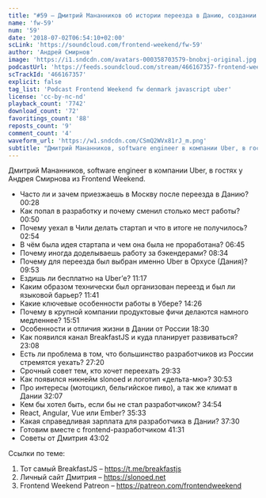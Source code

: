 ```yaml
---
title: "#59 – Дмитрий Мананников об истории переезда в Данию, создании стартапа в Чили и BreakfastJS"
name: 'fw-59'
num: '59'
date: '2018-07-02T06:54:10+02:00'
scLink: 'https://soundcloud.com/frontend-weekend/fw-59'
author: 'Андрей Смирнов'
image: 'https://i1.sndcdn.com/avatars-000358703579-bnobxj-original.jpg'
podcastUrl: 'https://feeds.soundcloud.com/stream/466167357-frontend-weekend-fw-59.m4a'
scTrackId: '466167357'
explicit: false
tag_list: 'Podcast Frontend Weekend fw denmark javascript uber'
license: 'cc-by-nc-nd'
playback_count: '7742'
download_count: '72'
favoritings_count: '88'
reposts_count: '9'
comment_count: '4'
waveform_url: 'https://w1.sndcdn.com/CSmQ2WVx81rJ_m.png'
subtitle: "Дмитрий Мананников, software engineer в компании Uber, в гостях у Андрея Смирнова из Frontend Weekend. "
---
```

Дмитрий Мананников, software engineer в компании Uber, в гостях у Андрея Смирнова из Frontend Weekend. 

- Часто ли и зачем приезжаешь в Москву после переезда в Данию? <timecode sec="28">00:28</timecode>
- Как попал в разработку и почему сменил столько мест работы? <timecode sec="50">00:50</timecode>
- Почему уехал в Чили делать стартап и что в итоге не получилось? <timecode sec="174">02:54</timecode>
- В чём была идея стартапа и чем она была не проработана? <timecode sec="405">06:45</timecode>
- Почему иногда доделываешь работу за бэкендерами? <timecode sec="514">08:34</timecode>
- Почему для переезда был выбран именно Uber в Орхусе (Дания)? <timecode sec="593">09:53</timecode>
- Ездишь ли бесплатно на Uber’е? <timecode sec="677">11:17</timecode>
- Каким образом технически был организован переезд и был ли языковой барьер? <timecode sec="701">11:41</timecode>
- Какие ключевые особенности работы в Убере? <timecode sec="866">14:26</timecode>
- Почему в крупной компании продуктовые фичи делаются намного медленнее? <timecode sec="951">15:51</timecode>
- Особенности и отличия жизни в Дании от России <timecode sec="1110">18:30</timecode>
- Как появился канал BreakfastJS и куда планирует развиваться? <timecode sec="1388">23:08</timecode>
- Есть ли проблема в том, что большинство разработчиков из России стремятся уехать? <timecode sec="1640">27:20</timecode>
- Срочный совет тем, кто хочет переехать <timecode sec="1773">29:33</timecode>
- Как появился никнейм slonoed и логотип «дельта-мю»? <timecode sec="1853">30:53</timecode>
- Про интересы (мотоцикл, бельгийское пиво), а так же климат в Дании <timecode sec="1927">32:07</timecode>
- Кем бы хотел быть, если бы не стал разработчиком? <timecode sec="2094">34:54</timecode>
- React, Angular, Vue или Ember? <timecode sec="2133">35:33</timecode>
- Какая справедливая зарплата для разработчика в Дании? <timecode sec="2250">37:30</timecode>
- Готовим вместе с frontend-разработчиком <timecode sec="2491">41:31</timecode>
- Советы от Дмитрия <timecode sec="2582">43:02</timecode>

Ссылки по теме:
1) Тот самый BreakfastJS – https://t.me/breakfastjs
2) Личный сайт Дмитрия – https://slonoed.net
3) Frontend Weekend Patreon – https://patreon.com/frontendweekend